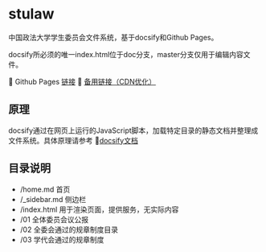 # stulaw

中国政法大学学生委员会文件系统，基于docsify和Github Pages。

docsify所必须的唯一index.html位于doc分支，master分支仅用于编辑内容文件。

🔗 Github Pages [链接](https://rickylee.monster/blog) 🔗 [备用链接（CDN优化）](https://doc2.rickylee.monster)

## 原理

docsify通过在网页上运行的JavaScript脚本，加载特定目录的静态文档并整理成文件系统。具体原理请参考 🔗[docsify文档](https://docsify.js.org/#/zh-cn/)

## 目录说明

- /home.md 首页
- /_sidebar.md 侧边栏
- /index.html 用于渲染页面，提供服务，无实际内容
- /01  全体委员会议公报
- /02  全委会通过的规章制度目录
- /03  学代会通过的规章制度
